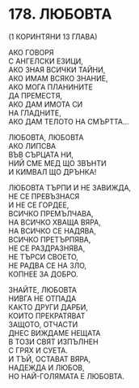 # 178. ЛЮБОВТА

(1 КОРИНТЯНИ 13 ГЛАВА)  
  
АКО ГОВОРЯ  
С АНГЕЛСКИ ЕЗИЦИ,  
АКО ЗНАЯ ВСИЧКИ ТАЙНИ,  
АКО ИМАМ ВСЯКО ЗНАНИЕ,  
АКО МОГА ПЛАНИНИТЕ  
ДА ПРЕМЕСТЯ,  
АКО ДАМ ИМОТА СИ  
НА ГЛАДНИТЕ,  
АКО ДАМ ТЕЛОТО НА СМЪРТТА...  
  
  ЛЮБОВТА, ЛЮБОВТА  
  АКО ЛИПСВА  
  ВЪВ СЪРЦАТА НИ,  
  НИЙ СМЕ МЕД ЩО ЗВЪНТИ  
  И КИМВАЛ ЩО ДРЪНКА!  
  
ЛЮБОВТА ТЪРПИ И НЕ ЗАВИЖДА,  
НЕ СЕ ПРЕВЪЗНАСЯ  
И НЕ СЕ ГОРДЕЕ,  
ВСИЧКО ПРЕМЪЛЧАВА,  
НА ВСИЧКО ХВАЩА ВЯРА,  
НА ВСИЧКО СЕ НАДЯВА,  
ВСИЧКО ПРЕТЪРПЯВА,  
НЕ СЕ РАЗДРАЗНЯВА,  
НЕ ТЪРСИ СВОЕТО,  
НЕ РАДВА СЕ НА ЗЛО,  
КОПНЕЕ ЗА ДОБРО.  
  
ЗНАЙТЕ, ЛЮБОВТА  
НИВГА НЕ ОТПАДА  
КАКТО ДРУГИ ДАРБИ,  
КОИТО ПРЕКРАТЯВАТ  
ЗАЩОТО, ОТЧАСТИ  
ДНЕС ВИЖДАМЕ НЕЩАТА  
В ТОЗИ СВЯТ ИЗПЪЛНЕН  
С ГРЯХ И СУЕТА.  
И ТЪЙ, ОСТАВАТ ВЯРА,  
НАДЕЖДА И ЛЮБОВ,  
НО НАЙ-ГОЛЯМАТА Е ЛЮБОВТА.  
